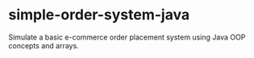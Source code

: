 # simple-order-system-java
 Simulate a basic e-commerce order placement system using Java OOP concepts and arrays.
